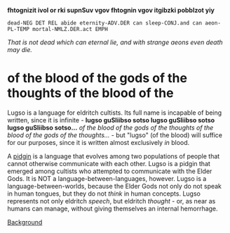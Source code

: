 **fhtognizit ivol or rki supnSuv vgov fhtognin vgov itgibzki pobblzot yiy**

`dead-NEG DET REL abide eternity-ADV.DER can sleep-CONJ.and can aeon-PL-TEMP mortal-NMLZ.DER.act EMPH`

_That is not dead which can eternal lie, and with strange aeons even death may die._

# of the blood of the gods of the thoughts of the blood of the 
Lugso is a language for eldritch cultists. Its full name is incapable of being written, since it is infinite - **lugso guSliibso sotso lugso guSliibso sotso lugso guSliibso sotso...** _of the blood of the gods of the thoughts of the blood of the gods of the thoughts..._ - but "lugso" (of the blood) will suffice for our purposes, since it is written almost exclusively _in_ blood.

A [pidgin](https://en.wikipedia.org/wiki/Pidgin) is a language that evolves among two populations of people that cannot otherwise communicate with each other. Lugso is a pidgin that emerged among cultists who attempted to communicate with the Elder Gods. It is NOT a language-between-languages, however. Lugso is a language-between-worlds, because the Elder Gods not only do not speak in human tongues, but they do not _think_ in human concepts. Lugso represents not only eldritch _speech_, but eldritch _thought_ - or, as near as humans can manage, without giving themselves an internal hemorrhage.

[Background](/00_background)
